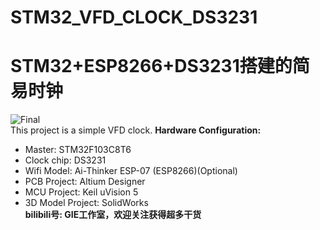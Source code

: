 # STM32_VFD_CLOCK_DS3231
STM32+ESP8266+DS3231搭建的简易时钟
================
![Final](https://github.com/linzi0928/STM32_VFD_CLOCK_DS3231/blob/main/final.jpg)  
This project is a simple VFD clock.
**Hardware Configuration:**  
* Master: STM32F103C8T6  
* Clock chip: DS3231  
* Wifi Model: Ai-Thinker ESP-07 (ESP8266)(Optional)  
* PCB Project: Altium Designer  
* MCU Project: Keil uVision 5  
* 3D Model Project: SolidWorks  
**bilibili号: GIE工作室，欢迎关注获得超多干货**  
